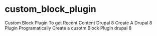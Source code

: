 # custom_block_plugin
Custom Block Plugin To get Recent Content Drupal 8
Create A Drupal 8 Plugin
Programatically Create a cusotm Block Plugin drupal 8
